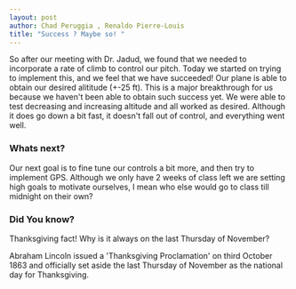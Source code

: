 ```yaml
---
layout: post
author: Chad Peruggia , Renaldo Pierre-Louis
title: "Success ? Maybe so! " 
---
```


So after our meeting with Dr. Jadud, we found that we needed to incorporate a rate of climb to control our pitch.  Today we started on trying to implement this, and we feel that we have succeeded!  Our plane is able to obtain our desired alititude (+-25 ft).  This is a major breakthrough for us because we haven't been able to obtain such success yet.  We were able to test decreasing and increasing altitude and all worked as desired.  Although it does go down a bit fast, it doesn't fall out of control, and everything went well.

### Whats next?

Our next goal is to fine tune our controls a bit more, and then try to implement GPS.  Although we only have 2 weeks of class left we are setting high goals to motivate ourselves, I mean who else would go to class till midnight on their own?

### Did You know?
Thanksgiving fact!
Why is it always on the last Thursday of November?

Abraham Lincoln issued a 'Thanksgiving Proclamation' on third October 1863 and officially set aside the last Thursday of November as the national day for Thanksgiving.